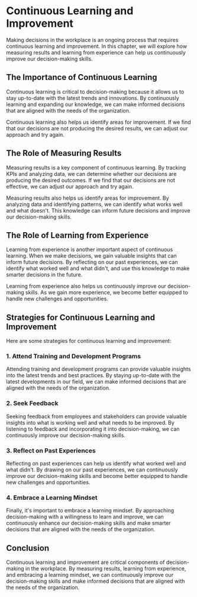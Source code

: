 Continuous Learning and Improvement
==============================================================================================

Making decisions in the workplace is an ongoing process that requires continuous learning and improvement. In this chapter, we will explore how measuring results and learning from experience can help us continuously improve our decision-making skills.

The Importance of Continuous Learning
-------------------------------------

Continuous learning is critical to decision-making because it allows us to stay up-to-date with the latest trends and innovations. By continuously learning and expanding our knowledge, we can make informed decisions that are aligned with the needs of the organization.

Continuous learning also helps us identify areas for improvement. If we find that our decisions are not producing the desired results, we can adjust our approach and try again.

The Role of Measuring Results
-----------------------------

Measuring results is a key component of continuous learning. By tracking KPIs and analyzing data, we can determine whether our decisions are producing the desired outcomes. If we find that our decisions are not effective, we can adjust our approach and try again.

Measuring results also helps us identify areas for improvement. By analyzing data and identifying patterns, we can identify what works well and what doesn't. This knowledge can inform future decisions and improve our decision-making skills.

The Role of Learning from Experience
------------------------------------

Learning from experience is another important aspect of continuous learning. When we make decisions, we gain valuable insights that can inform future decisions. By reflecting on our past experiences, we can identify what worked well and what didn't, and use this knowledge to make smarter decisions in the future.

Learning from experience also helps us continuously improve our decision-making skills. As we gain more experience, we become better equipped to handle new challenges and opportunities.

Strategies for Continuous Learning and Improvement
--------------------------------------------------

Here are some strategies for continuous learning and improvement:

### 1. Attend Training and Development Programs

Attending training and development programs can provide valuable insights into the latest trends and best practices. By staying up-to-date with the latest developments in our field, we can make informed decisions that are aligned with the needs of the organization.

### 2. Seek Feedback

Seeking feedback from employees and stakeholders can provide valuable insights into what is working well and what needs to be improved. By listening to feedback and incorporating it into decision-making, we can continuously improve our decision-making skills.

### 3. Reflect on Past Experiences

Reflecting on past experiences can help us identify what worked well and what didn't. By drawing on our past experiences, we can continuously improve our decision-making skills and become better equipped to handle new challenges and opportunities.

### 4. Embrace a Learning Mindset

Finally, it's important to embrace a learning mindset. By approaching decision-making with a willingness to learn and improve, we can continuously enhance our decision-making skills and make smarter decisions that are aligned with the needs of the organization.

Conclusion
----------

Continuous learning and improvement are critical components of decision-making in the workplace. By measuring results, learning from experience, and embracing a learning mindset, we can continuously improve our decision-making skills and make informed decisions that are aligned with the needs of the organization.
